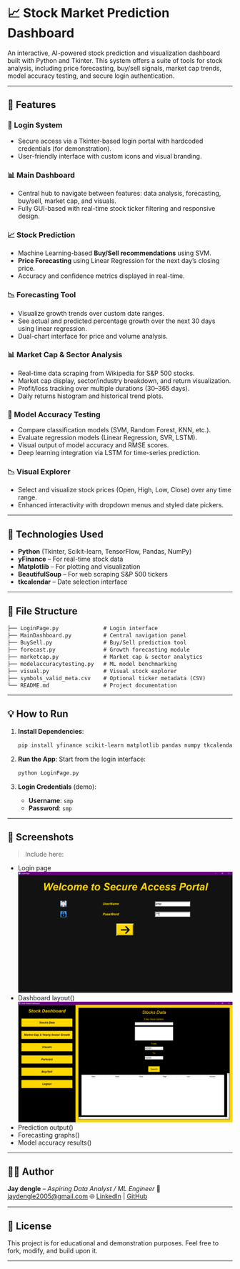 
# 📈 Stock Market Prediction Dashboard

An interactive, AI-powered stock prediction and visualization dashboard built with Python and Tkinter. This system offers a suite of tools for stock analysis, including price forecasting, buy/sell signals, market cap trends, model accuracy testing, and secure login authentication.

---

## 🚀 Features

### 🔐 Login System
- Secure access via a Tkinter-based login portal with hardcoded credentials (for demonstration).
- User-friendly interface with custom icons and visual branding.

### 📊 Main Dashboard
- Central hub to navigate between features: data analysis, forecasting, buy/sell, market cap, and visuals.
- Fully GUI-based with real-time stock ticker filtering and responsive design.

### 📈 Stock Prediction
- Machine Learning-based **Buy/Sell recommendations** using SVM.
- **Price Forecasting** using Linear Regression for the next day’s closing price.
- Accuracy and confidence metrics displayed in real-time.

### 📉 Forecasting Tool
- Visualize growth trends over custom date ranges.
- See actual and predicted percentage growth over the next 30 days using linear regression.
- Dual-chart interface for price and volume analysis.

### 📊 Market Cap & Sector Analysis
- Real-time data scraping from Wikipedia for S&P 500 stocks.
- Market cap display, sector/industry breakdown, and return visualization.
- Profit/loss tracking over multiple durations (30–365 days).
- Daily returns histogram and historical trend plots.

### 📡 Model Accuracy Testing
- Compare classification models (SVM, Random Forest, KNN, etc.).
- Evaluate regression models (Linear Regression, SVR, LSTM).
- Visual output of model accuracy and RMSE scores.
- Deep learning integration via LSTM for time-series prediction.

### 📉 Visual Explorer
- Select and visualize stock prices (Open, High, Low, Close) over any time range.
- Enhanced interactivity with dropdown menus and styled date pickers.

---

## 🧠 Technologies Used

- **Python** (Tkinter, Scikit-learn, TensorFlow, Pandas, NumPy)
- **yFinance** – For real-time stock data
- **Matplotlib** – For plotting and visualization
- **BeautifulSoup** – For web scraping S&P 500 tickers
- **tkcalendar** – Date selection interface

---

## 📂 File Structure

```plaintext
├── LoginPage.py              # Login interface
├── MainDashboard.py          # Central navigation panel
├── BuySell.py                # Buy/Sell prediction tool
├── forecast.py               # Growth forecasting module
├── marketcap.py              # Market cap & sector analytics
├── modelaccuracytesting.py   # ML model benchmarking
├── visual.py                 # Visual stock explorer
├── symbols_valid_meta.csv    # Optional ticker metadata (CSV)
└── README.md                 # Project documentation
````

---

## 💡 How to Run

1. **Install Dependencies**:

   ```bash
   pip install yfinance scikit-learn matplotlib pandas numpy tkcalendar beautifulsoup4 tensorflow
   ```

2. **Run the App**:
   Start from the login interface:

   ```bash
   python LoginPage.py
   ```

3. **Login Credentials** (demo):

   * **Username**: `smp`
   * **Password**: `smp`

---

## 📸 Screenshots

> Include here:

* Login page
![](https://github.com/jay3425/Stock_Market_Prediction/blob/my-new-branch/Screenshot%20(452).png)
* Dashboard layout()
![](https://github.com/jay3425/Stock_Market_Prediction/blob/my-new-branch/Screenshot%20(453).png)
* Prediction output()
* Forecasting graphs()
* Model accuracy results()

---

## 👨‍💻 Author

**Jay dengle** – *Aspiring Data Analyst / ML Engineer*
📧 [jaydengle2005@gmail.com](mailto:jaydengle2005@gmail.com)
🌐 [LinkedIn](https://www.linkedin.com/in/jay-anil-dengle-049952337/) | [GitHub](https://github.com/jay3425)

---

## 📃 License

This project is for educational and demonstration purposes. Feel free to fork, modify, and build upon it.

---


